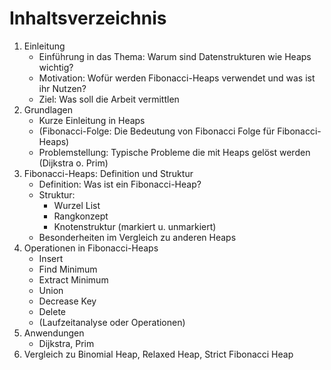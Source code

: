 # Inhaltsverzeichnis

1. Einleitung
   - Einführung in das Thema: Warum sind Datenstrukturen wie Heaps wichtig?
   - Motivation: Wofür werden Fibonacci-Heaps verwendet und was ist ihr Nutzen?
   - Ziel: Was soll die Arbeit vermittlen
2. Grundlagen
   - Kurze Einleitung in Heaps
   - (Fibonacci-Folge: Die Bedeutung von Fibonacci Folge für Fibonacci-Heaps)
   - Problemstellung: Typische Probleme die mit Heaps gelöst werden (Dijkstra o. Prim)
3. Fibonacci-Heaps: Definition und Struktur
   - Definition: Was ist ein Fibonacci-Heap?
   - Struktur:
     - Wurzel List
     - Rangkonzept
     - Knotenstruktur (markiert u. unmarkiert)
   - Besonderheiten im Vergleich zu anderen Heaps
4. Operationen in Fibonacci-Heaps
   - Insert
   - Find Minimum
   - Extract Minimum
   - Union
   - Decrease Key
   - Delete
   - (Laufzeitanalyse oder Operationen)
5. Anwendungen
   - Dijkstra, Prim
6. Vergleich zu Binomial Heap, Relaxed Heap, Strict Fibonacci Heap
